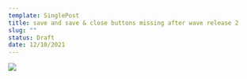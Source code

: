 ```yaml
---
template: SinglePost
title: save and save & close buttons missing after wave release 2
slug: ""
status: Draft
date: 12/10/2021
---
```

![](https://ucarecdn.com/dbbeae9f-27d7-4a0f-84ad-e19387334e3e/)